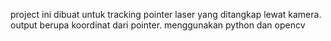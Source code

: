 project ini dibuat untuk tracking pointer laser yang ditangkap lewat kamera. output berupa koordinat dari pointer. menggunakan python dan opencv
